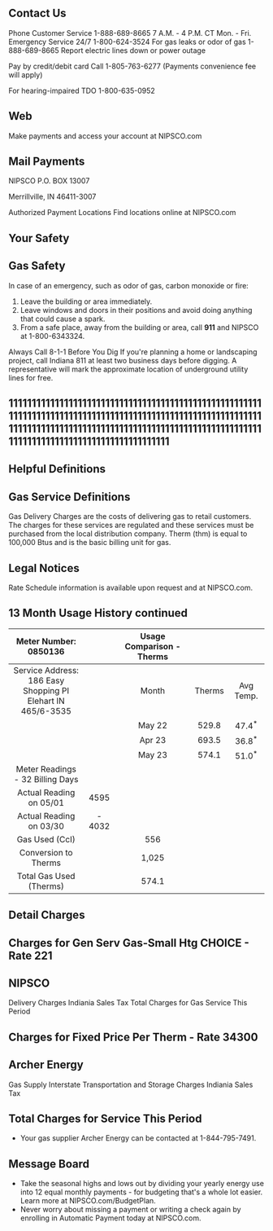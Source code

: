 ## Contact Us

Phone
Customer Service
1-888-689-8665
7 A.M. - 4 P.M. CT Mon. - Fri.
Emergency Service 24/7
1-800-624-3524
For gas leaks or odor of gas
1-888-689-8665
Report electric lines down or power outage

Pay by credit/debit card Call 1-805-763-6277 (Payments convenience fee will apply)

For hearing-impaired TDO
1-800-635-0952

## Web

Make payments and access your account at NIPSCO.com

## Mail Payments

NIPSCO
P.O. BOX 13007

Merrillville, IN 46411-3007

Authorized Payment Locations Find locations online at NIPSCO.com

## Your Safety

## Gas Safety

In case of an emergency, such as odor of gas, carbon monoxide or fire:

1. Leave the building or area immediately.
2. Leave windows and doors in their positions and avoid doing anything that could cause a spark.
3. From a safe place, away from the building or area, call $\mathbf{9 1 1}$ and NIPSCO at 1-800-6343324.

Always Call 8-1-1 Before You Dig
If you're planning a home or landscaping project, call Indiana 811 at least two business days before digging. A representative will mark the approximate location of underground utility lines for free.

## 11111111111111111111111111111111111111111111111111111111111111111111111111111111111111111111111111111111111111111111111111111111111111111111111111111111111111111111111111111111111111111111111111111111

## Helpful Definitions

## Gas Service Definitions

Gas Delivery Charges are the costs of delivering gas to retail customers. The charges for these services are regulated and these services must be purchased from the local distribution company.
Therm (thm) is equal to 100,000 Btus and is the basic billing unit for gas.

## Legal Notices

Rate Schedule information is available upon request and at NIPSCO.com.

## 13 Month Usage History continued

| Meter Number: <br> 0850136 |  | Usage Comparison - Therms |  |  |
| :--: | :--: | :--: | :--: | :--: |
| Service Address: <br> 186 Easy Shopping PI <br> Elehart IN 465/6-3535 |  | Month | Therms | Avg Temp. | Therms Per Day |
|  |  | May 22 | 529.8 | $47.4^{*}$ | 16.6 |
|  |  | Apr 23 | 693.5 | $36.8^{*}$ | 23.9 |
|  |  | May 23 | 574.1 | $51.0^{*}$ | 17.9 |
| Meter Readings - 32 Billing Days |  |  |  |  |  |
| Actual Reading on 05/01 | 4595 |  |  |  |  |
| Actual Reading on 03/30 | - 4032 |  |  |  |  |
| Gas Used (CcI) |  | 556 |  |  |  |
| Conversion to Therms |  | 1,025 |  |  |  |
| Total Gas Used (Therms) |  | 574.1 |  |  |  |

## Detail Charges

## Charges for Gen Serv Gas-Small Htg CHOICE - Rate 221

## NIPSCO

Delivery Charges
Indiania Sales Tax
Total Charges for Gas Service This Period

## Charges for Fixed Price Per Therm - Rate 34300

## Archer Energy

Gas Supply
Interstate Transportation and Storage Charges
Indiania Sales Tax

## Total Charges for Service This Period

- Your gas supplier Archer Energy can be contacted at 1-844-795-7491.


## Message Board

- Take the seasonal highs and lows out by dividing your yearly energy use into 12 equal monthly payments - for budgeting that's a whole lot easier. Learn more at NIPSCO.com/BudgetPlan.
- Never worry about missing a payment or writing a check again by enrolling in Automatic Payment today at NIPSCO.com.

